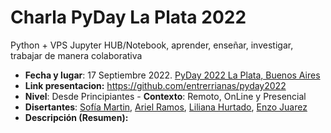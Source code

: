 # Charla PyDay La Plata 2022

Python + VPS Jupyter HUB/Notebook, aprender, enseñar, investigar, trabajar de manera colaborativa

* **Fecha y lugar**: 17 Septiembre 2022. [PyDay 2022 La Plata, Buenos Aires](https://eventos.python.org.ar/events/pyday-laplata-2022/)
* **Link presentacion:** https://github.com/entrerrianas/pyday2022
* **Nivel**: Desde Principiantes  - **Contexto**: Remoto, OnLine y Presencial
* **Disertantes**: [Sofía Martin](https://github.com/entrerrianas), [Ariel Ramos](https://us.pycon.org/2022/speaker/profile/11/), [Liliana Hurtado](https://us.pycon.org/2022/speaker/profile/185/), [Enzo Juarez](https://github.com/enzzo19/)
* **Descripción (Resumen):**
 
